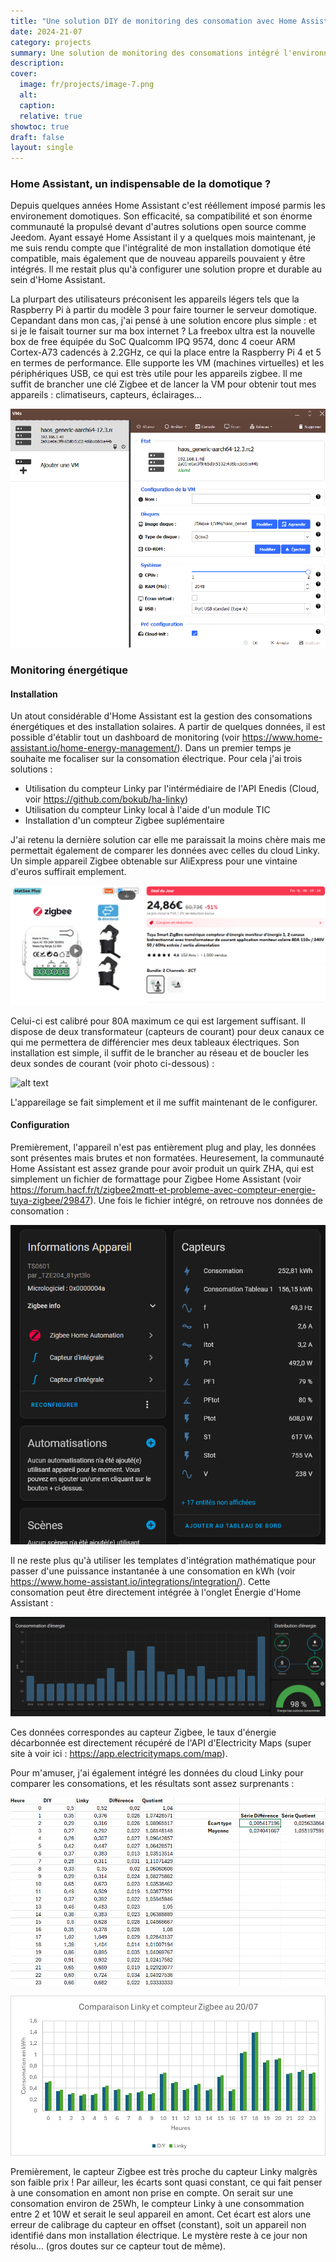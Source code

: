 ```yaml
---
title: "Une solution DIY de monitoring des consomation avec Home Assistant"
date: 2024-21-07
category: projects
summary: Une solution de monitoring des consomations intégré l'environnement domotique Home Assistant
description:
cover:
  image: fr/projects/image-7.png
  alt:
  caption:
  relative: true
showtoc: true
draft: false
layout: single
---
```


### Home Assistant, un indispensable de la domotique ?
Depuis quelques années Home Assistant c'est rééllement imposé parmis les environement domotiques. Son efficacité, sa compatibilité et son énorme communauté la propulsé devant d'autres solutions open source comme Jeedom. Ayant essayé Home Assistant il y a quelques mois maintenant, je me suis rendu compte que l'intégralité de mon installation domotique été compatible, mais également que de nouveau appareils pouvaient y être intégrés. Il me restait plus qu'à configurer une solution propre et durable au sein d'Home Assistant.

La plurpart des utilisateurs préconisent les appareils légers tels que la Raspberry Pi à partir du modèle 3 pour faire tourner le serveur domotique. Cepandant dans mon cas, j'ai pensé à une solution encore plus simple : et si je le faisait tourner sur ma box internet ? La freebox ultra est la nouvelle box de free équipée du SoC Qualcomm IPQ 9574, donc 4 coeur ARM Cortex-A73 cadencés à 2.2GHz, ce qui la place entre la Raspberry Pi 4 et 5 en termes de performance. Elle supporte les VM (machines virtuelles) et les périphériques USB, ce qui est très utile pour les appareils zigbee. Il me suffit de brancher une clé Zigbee et de lancer la VM pour obtenir tout mes appareils : climatiseurs, capteurs, éclairages...

![alt text](image.png)

### Monitoring énergétique
#### Installation
Un atout considérable d'Home Assistant est la gestion des consomations énergétiques et des installation solaires. A partir de quelques données, il est possible d'établir tout un dashboard de monitoring (voir https://www.home-assistant.io/home-energy-management/). Dans un premier temps je souhaite me focaliser sur la consomation électrique. Pour cela j'ai trois solutions :

 - Utilisation du compteur Linky par l'intérmédiaire de l'API Enedis (Cloud, voir https://github.com/bokub/ha-linky)
 - Utilisation du compteur Linky local à l'aide d'un module TIC
 - Installation d'un compteur Zigbee suplémentaire

 J'ai retenu la dernière solution car elle me paraissait la moins chère mais me permettait également de comparer les données avec celles du cloud Linky. Un simple appareil Zigbee obtenable sur AliExpress pour une vintaine d'euros suffirait emplement. 

![alt text](image-1.png)

Celui-ci est calibré pour 80A maximum ce qui est largement suffisant. Il dispose de deux transformateur (capteurs de courant) pour deux canaux ce qui me permettera de différencier mes deux tableaux électriques. Son installation est simple, il suffit de le brancher au réseau et de boucler les deux sondes de courant (voir photo ci-dessous) :

![alt text](image-2.png)

L'appareilage se fait simplement et il me suffit maintenant de le configurer.

#### Configuration
Premièrement, l'appareil n'est pas entièrement plug and play, les données sont présentes mais brutes et non formatées. Heuresement, la communauté Home Assistant est assez grande pour avoir produit un quirk ZHA, qui est simplement un fichier de formattage pour Zigbee Home Assistant (voir https://forum.hacf.fr/t/zigbee2mqtt-et-probleme-avec-compteur-energie-tuya-zigbee/29847). Une fois le fichier intégré, on retrouve nos données de consomation :

![alt text](image-3.png)

Il ne reste plus qu'à utiliser les templates d'intégration mathématique pour passer d'une puissance instantanée à une consomation en kWh (voir https://www.home-assistant.io/integrations/integration/). Cette consomation peut être directement intégrée à l'onglet Énergie d'Home Assistant :

![C'est génial, non ?](image-4.png)

Ces données correspondes au capteur Zigbee, le taux d'énergie décarbonnée est directement récupéré de l'API d'Electricity Maps (super site à voir ici : https://app.electricitymaps.com/map).

Pour m'amuser, j'ai également intégré les données du cloud Linky pour comparer les consomations, et les résultats sont assez surprenants :

![alt text](image-6.png)

![alt text](image-5.png)

Premièrement, le capteur Zigbee est très proche du capteur Linky malgrès son faible prix ! Par ailleur, les écarts sont quasi constant, ce qui fait penser à une consomation en amont non prise en compte. On serait sur une consomation environ de 25Wh, le compteur Linky à une consommation entre 2 et 10W et serait le seul appareil en amont. Cet écart est alors une erreur de calibrage du capteur en offset (constant), soit un appareil non identifié dans mon installation électrique. Le mystère reste à ce jour non résolu... (gros doutes sur ce capteur tout de même).